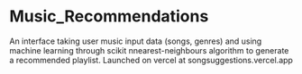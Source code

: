 # Music_Recommendations
An interface taking user music input data (songs, genres) and using machine learning through scikit nnearest-neighbours algorithm to generate a recommended playlist. Launched on vercel at songsuggestions.vercel.app
